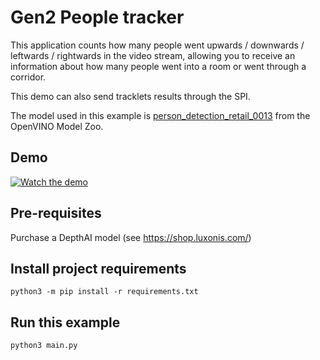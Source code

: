 # Gen2 People tracker

This application counts how many people went upwards / downwards / leftwards / rightwards in the video stream, allowing you to
receive an information about how many people went into a room or went through a corridor.

This demo can also send tracklets results through the SPI.

The model used in this example is [person_detection_retail_0013](https://docs.openvinotoolkit.org/latest/omz_models_intel_person_detection_retail_0013_description_person_detection_retail_0013.html) from the OpenVINO Model Zoo.

## Demo

[![Watch the demo](https://user-images.githubusercontent.com/18037362/116413235-56e96e00-a82f-11eb-8007-bfcdb27d015c.gif)](https://www.youtube.com/watch?v=MHmzp--pqUA)

## Pre-requisites

Purchase a DepthAI model (see https://shop.luxonis.com/)

## Install project requirements

```
python3 -m pip install -r requirements.txt
```

## Run this example

```
python3 main.py
```
